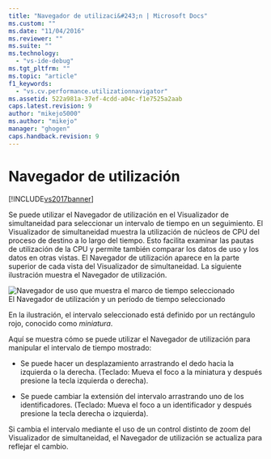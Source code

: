 ```yaml
---
title: "Navegador de utilizaci&#243;n | Microsoft Docs"
ms.custom: ""
ms.date: "11/04/2016"
ms.reviewer: ""
ms.suite: ""
ms.technology: 
  - "vs-ide-debug"
ms.tgt_pltfrm: ""
ms.topic: "article"
f1_keywords: 
  - "vs.cv.performance.utilizationnavigator"
ms.assetid: 522a981a-37ef-4cdd-a04c-f1e7525a2aab
caps.latest.revision: 9
author: "mikejo5000"
ms.author: "mikejo"
manager: "ghogen"
caps.handback.revision: 9
---
```

# Navegador de utilizaci&#243;n
[!INCLUDE[vs2017banner](../code-quality/includes/vs2017banner.md)]

Se puede utilizar el Navegador de utilización en el Visualizador de simultaneidad para seleccionar un intervalo de tiempo en un seguimiento.  El Visualizador de simultaneidad muestra la utilización de núcleos de CPU del proceso de destino a lo largo del tiempo.  Esto facilita examinar las pautas de utilización de la CPU y permite también comparar los datos de uso y los datos en otras vistas.  El Navegador de utilización aparece en la parte superior de cada vista del Visualizador de simultaneidad.  La siguiente ilustración muestra el Navegador de utilización.  
  
 ![Navegador de uso que muestra el marco de tiempo seleccionado](~/profiling/media/cvutilizationnavigator.png "CVUtilizationNavigator")  
El Navegador de utilización y un período de tiempo seleccionado  
  
 En la ilustración, el intervalo seleccionado está definido por un rectángulo rojo, conocido como *miniatura*.  
  
 Aquí se muestra cómo se puede utilizar el Navegador de utilización para manipular el intervalo de tiempo mostrado:  
  
-   Se puede hacer un desplazamiento arrastrando el dedo hacia la izquierda o la derecha. \(Teclado: Mueva el foco a la miniatura y después presione la tecla izquierda o derecha\).  
  
-   Se puede cambiar la extensión del intervalo arrastrando uno de los identificadores. \(Teclado: Mueva el foco a un identificador y después presione la tecla derecha o izquierda\).  
  
 Si cambia el intervalo mediante el uso de un control distinto de zoom del Visualizador de simultaneidad, el Navegador de utilización se actualiza para reflejar el cambio.